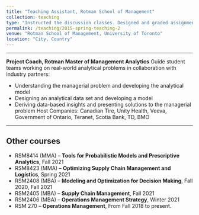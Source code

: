 ```yaml
---
title: "Teaching Assistant, Rotman School of Management"
collection: teaching
type: "Instructed the discussion classes. Designed and graded assignments and projects."
permalink: /teaching/2015-spring-teaching-2
venue: "Rotman School of Management, University of Toronto"
location: "City, Country"
---
```


---
**Project Coach, Rotman Master of Management Analytics**
Guide student teams working on real-world analytical problems in collaboration with industry partners:
 * Understanding the managerial problem and developing the analytical model
 * Designing an analytical data set and developing a model
 * Deriving data-based insights and presenting solutions to the managerial problem
Host Companies: Canadian Tire, Unity Health, Veeva, Government of Ontario, Teranet,
Scotia Bank, TD, BMO
---
**Other courses**
---
* RSM8414 (MMA) – **Tools for Probabilistic Models and Prescriptive Analytics**, Fall 2021
* RSM8423 (MMA) – **Optimizing Supply Chain Management and Logistics**, Spring 2021
* RSM2408 (MBA) – **Modeling and Optimization for Decision Making**, Fall 2020, Fall 2021
* RSM2405 (MBA) – **Supply Chain Management**, Fall 2021
* RSM2406 (MBA) – **Operations Management Strategy**, Winter 2021
* RSM 270 – **Operations Management**, From Fall 2018 to present.










